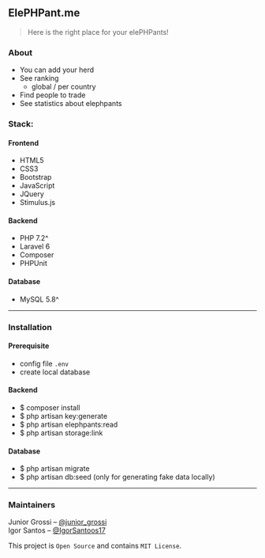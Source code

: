 ## ElePHPant.me

> Here is the right place for your elePHPants!


### About
- You can add your herd
- See ranking
    - global / per country
- Find people to trade
- See statistics about elephpants

### Stack: 

#### Frontend
- HTML5
- CSS3
- Bootstrap
- JavaScript
- JQuery
- Stimulus.js

#### Backend
- PHP 7.2^
- Laravel 6
- Composer
- PHPUnit

#### Database
- MySQL 5.8^

---

### Installation

#### Prerequisite
- config file `.env`
- create local database  

#### Backend
- $ composer install  
- $ php artisan key:generate
- $ php artisan elephpants:read
- $ php artisan storage:link

#### Database
- $ php artisan migrate
- $ php artisan db:seed (only for generating fake data locally)

---

### Maintainers
Junior Grossi – [@junior_grossi](https://twitter.com/junior_grossi)  
Igor Santos – [@IgorSantoos17](https://twitter.com/IgorSantoos17)


This project is `Open Source` and contains `MIT License`.
